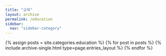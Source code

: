 ```yaml
---
title: "교육"
layout: archive
permalink: /education
sidebar:
  nav: "sidebar-category"
---
```



{% assign posts = site.categories.education %}
{% for post in posts %} {% include archive-single.html type=page.entries_layout %} {% endfor %}
